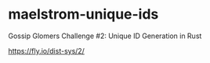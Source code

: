 # maelstrom-unique-ids

Gossip Glomers Challenge #2: Unique ID Generation in Rust

https://fly.io/dist-sys/2/
